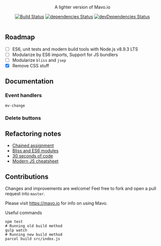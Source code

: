<p align="center">
  A lighter version of Mavo.io
</p>

<p align="center">
  <a href="http://travis-ci.org/mycaule/mavo-light"><img src="https://api.travis-ci.org/mycaule/mavo-light.svg?branch=master" alt="Build Status"></a>
  <a href="https://david-dm.org/mycaule/mavo-light"><img src="https://david-dm.org/mycaule/mavo-light/status.svg" alt="dependencies Status"></a>
  <a href="https://david-dm.org/mycaule/mavo-light?type=dev"><img src="https://david-dm.org/mycaule/mavo-light/dev-status.svg" alt="devDependencies Status"></a>
  <br>
  <br>
</p>

## Roadmap

- [ ] ES6, unit tests and modern build tools with Node.js v8.9.3 LTS
- [ ] Modularize by ES6 imports, Support for JS bundlers
- [ ] Modularize `bliss` and `jsep`
- [x] Remove CSS stuff

## Documentation

### Event handlers

`mv-change`

### Delete buttons

## Refactoring notes

* [Chained assignment](https://stackoverflow.com/questions/3387247/in-javascript-is-chained-assignment-okay)
* [Bliss and ES6 modules](https://github.com/LeaVerou/bliss/issues/107)
* [30 seconds of code](https://30secondsofcode.org)
* [Modern JS cheatsheet](https://github.com/mbeaudru/modern-js-cheatsheet)

## Contributions

Changes and improvements are welcome! Feel free to fork and open a pull request into `master`.

Please visit https://mavo.io for info on using Mavo.

Useful commands

```
npm test
# Running old build method
gulp watch
# Running new build method
parcel build src/index.js
```
